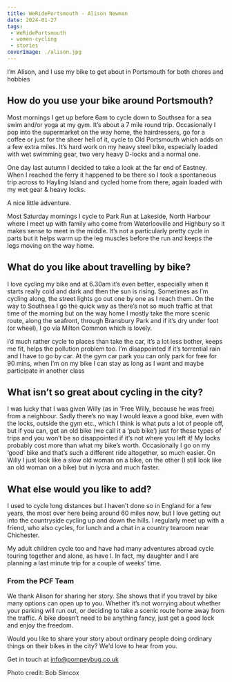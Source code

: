 ```yaml
---
title: WeRidePortsmouth - Alison Newman
date: 2024-01-27
tags:
 - WeRidePortsmouth
 - women-cycling
 - stories
coverImage: ./alison.jpg
---
```


I’m Alison, and I use my bike to get about in Portsmouth for both chores and hobbies

## How do you use your bike around Portsmouth?
Most mornings I get up before 6am to cycle down to Southsea for a sea swim and/or yoga at my gym. It’s about a 7 mile round trip. Occasionally I pop into the supermarket on the way home, the hairdressers, go for a coffee or just for the sheer hell of it, cycle to Old Portsmouth which adds on a few extra miles. It’s hard work on my heavy steel bike, especially loaded with wet swimming gear, two very heavy D-locks and a normal one. 

One day last autumn I decided to take a look at the far end of Eastney. When I reached the ferry it happened to be there so I took a spontaneous trip across to Hayling Island and cycled home from there, again loaded with my wet gear & heavy locks. 

A nice little adventure. 

Most Saturday mornings I cycle to Park Run at Lakeside, North Harbour where I meet up with family who come from Waterlooville and Highbury so it makes sense to meet in the middle. It’s not a particularly pretty cycle in parts but it helps warm up the leg muscles before the run and keeps the legs moving on the way home. 

## What do you like about travelling by bike?

I love cycling my bike and at 6.30am it’s even better, especially when it starts really cold and dark and then the sun is rising. Sometimes as I’m cycling along, the street lights go out one by one as I reach them. On the way to Southsea I go the quick way as there’s not so much traffic at that time of the morning but on the way home I mostly take the more scenic route, along the seafront, through Bransbury Park and if it’s dry under foot (or wheel), I go via Milton Common which is lovely. 

I’d much rather cycle to places than take the car, it’s a lot less bother, keeps me fit, helps the pollution problem too. I’m disappointed if it’s torrential rain and I have to go by car. At the gym car park you can only park for free for 90 mins, when I’m on my bike I can stay as long as I want and maybe participate in another class

## What isn’t so great about cycling in the city?

I was lucky that I was given Willy (as in ‘Free Willy, because he was free) from a neighbour. Sadly there’s no way I would leave a good bike, even with the locks, outside the gym etc., which I think is what puts a lot of people off, but if you can, get an old bike (we call it a ‘pub bike’) just for these types of trips and you won’t be so disappointed if it’s not where you left it!  My locks probably cost more than what my bike’s worth. 
Occasionally I go on my ‘good’ bike and that’s such a different ride altogether, so much easier. On Willy I just look like a slow old woman on a bike, on the other (I still look like an old woman on a bike) but in lycra and much faster. 

## What else would you like to add?

I used to cycle long distances but I haven’t done so in England for a few years, the most over here being around 60 miles now, but I love getting out into the countryside cycling up and down the hills. I regularly meet up with a friend, who also cycles, for lunch and a chat in a country tearoom near Chichester.

My adult children cycle too and have had many adventures abroad cycle touring together and alone, as have I. In fact, my daughter and I are planning a last minute trip for a couple of weeks’ time. 

### From the PCF Team

We thank Alison for sharing her story. She shows that if you travel by bike many options can open up to you.  Whether it’s not worrying about whether your parking will run out, or deciding to take a scenic route home away from the traffic. A bike doesn’t need to be anything fancy, just get a good lock and enjoy the freedom.

Would you like to share your story about ordinary people doing ordinary things on their bikes in the city?  We’d love to hear from you. 

Get in touch at info@pompeybug.co.uk

Photo credit: Bob Simcox
